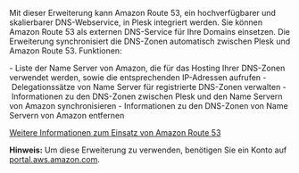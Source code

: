 Mit dieser Erweiterung kann Amazon Route 53, ein hochverfügbarer und skalierbarer DNS-Webservice, in Plesk integriert werden. Sie können Amazon Route 53 als externen DNS-Service für Ihre Domains einsetzen. Die Erweiterung synchronisiert die DNS-Zonen automatisch zwischen Plesk und Amazon Route 53. Funktionen: 

- Liste der Name Server von Amazon, die für das Hosting Ihrer DNS-Zonen verwendet werden, sowie die entsprechenden IP-Adressen aufrufen 
- Delegationssätze von Name Server für registrierte DNS-Zonen verwalten 
- Informationen zu den DNS-Zonen zwischen Plesk und den Name Servern von Amazon synchronisieren 
- Informationen zu den DNS-Zonen von Name Servern von Amazon entfernen 

[Weitere Informationen zum Einsatz von Amazon Route 53](https://www.plesk.com/blog/business-industry/white-label-dns-with-amazon-route53) 

**Hinweis:** Um diese Erweiterung zu verwenden, benötigen Sie ein Konto auf [portal.aws.amazon.com](https://portal.aws.amazon.com/).